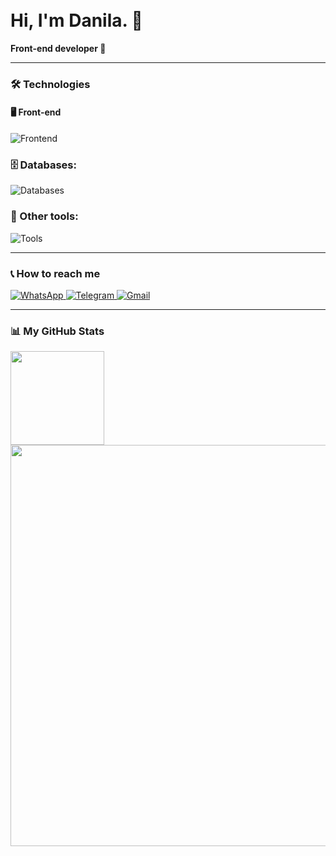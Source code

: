 <h1 align="left">
  <br>
  Hi, I'm Danila. 👋
</h1>

<p align="left">
  <strong>Front-end developer </strong> 🚀
</p>

---

### 🛠️ Technologies

#### 🖥️ Front-end
<p align="left">
  <img src="https://skillicons.dev/icons?i=javascript,typescript,react,nextjs,tailwindcss,webpack,vite" alt="Frontend" />
</p>

### 🗄️ Databases:
<p align="left">
  <img src="https://skillicons.dev/icons?i=postgresql" alt="Databases" />
</p>

### 👾 Other tools:
<p align="left">
  <img src="https://skillicons.dev/icons?i=figma,git,github,gitlab" alt="Tools" />
</p>

---

### 📞 How to reach me

<p align="left">
  <a href="https://wa.me/89605162371" target="_blank">
    <img src="https://img.shields.io/badge/WhatsApp-25d366?style=for-the-badge&logo=whatsapp&logoColor=white" alt="WhatsApp" />
  </a>
  <a href="https://t.me/furyyxx" target="_blank">
    <img src="https://img.shields.io/badge/Telegram-26A5E4?style=for-the-badge&logo=telegram&logoColor=white" alt="Telegram" />
  </a>
  <a href="mailto:emelchenko1997@yandex.ru">
    <img src="https://img.shields.io/badge/Yandex.mail-FFA500?style=for-the-badge&logo=yandex&logoColor=white" alt="Gmail" />
  </a>
</p>

---

### 📊 My GitHub Stats

<p align="left">
  <img src="http://github-profile-summary-cards.vercel.app/api/cards/repos-per-language?username=DanilaEmelchenko&theme=2077" width="auto" height="150">
  <img src="http://github-profile-summary-cards.vercel.app/api/cards/profile-details?username=DanilaEmelchenko&theme=2077" width="642" height="auto">
</p>
